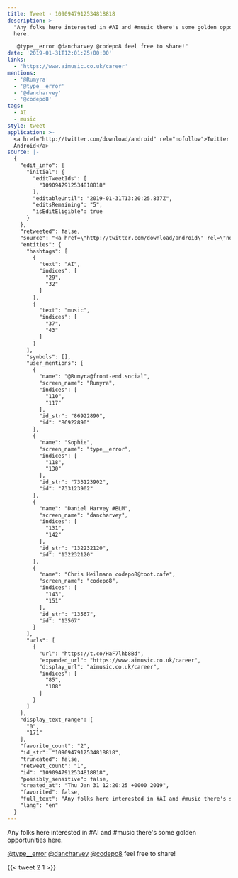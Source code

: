 ```yaml
---
title: Tweet - 1090947912534818818
description: >-
  "Any folks here interested in #AI and #music there's some golden opportunities
  here.

   @type__error @dancharvey @codepo8 feel free to share!"
date: '2019-01-31T12:01:25+00:00'
links:
  - 'https://www.aimusic.co.uk/career'
mentions:
  - '@Rumyra'
  - '@type__error'
  - '@dancharvey'
  - '@codepo8'
tags:
  - AI
  - music
style: tweet
application: >-
  <a href="http://twitter.com/download/android" rel="nofollow">Twitter for
  Android</a>
source: |-
  {
    "edit_info": {
      "initial": {
        "editTweetIds": [
          "1090947912534818818"
        ],
        "editableUntil": "2019-01-31T13:20:25.837Z",
        "editsRemaining": "5",
        "isEditEligible": true
      }
    },
    "retweeted": false,
    "source": "<a href=\"http://twitter.com/download/android\" rel=\"nofollow\">Twitter for Android</a>",
    "entities": {
      "hashtags": [
        {
          "text": "AI",
          "indices": [
            "29",
            "32"
          ]
        },
        {
          "text": "music",
          "indices": [
            "37",
            "43"
          ]
        }
      ],
      "symbols": [],
      "user_mentions": [
        {
          "name": "@Rumyra@front-end.social",
          "screen_name": "Rumyra",
          "indices": [
            "110",
            "117"
          ],
          "id_str": "86922890",
          "id": "86922890"
        },
        {
          "name": "Sophie",
          "screen_name": "type__error",
          "indices": [
            "118",
            "130"
          ],
          "id_str": "733123902",
          "id": "733123902"
        },
        {
          "name": "Daniel Harvey #BLM",
          "screen_name": "dancharvey",
          "indices": [
            "131",
            "142"
          ],
          "id_str": "132232120",
          "id": "132232120"
        },
        {
          "name": "Chris Heilmann codepo8@toot.cafe",
          "screen_name": "codepo8",
          "indices": [
            "143",
            "151"
          ],
          "id_str": "13567",
          "id": "13567"
        }
      ],
      "urls": [
        {
          "url": "https://t.co/HaF7lhb8Bd",
          "expanded_url": "https://www.aimusic.co.uk/career",
          "display_url": "aimusic.co.uk/career",
          "indices": [
            "85",
            "108"
          ]
        }
      ]
    },
    "display_text_range": [
      "0",
      "171"
    ],
    "favorite_count": "2",
    "id_str": "1090947912534818818",
    "truncated": false,
    "retweet_count": "1",
    "id": "1090947912534818818",
    "possibly_sensitive": false,
    "created_at": "Thu Jan 31 12:20:25 +0000 2019",
    "favorited": false,
    "full_text": "Any folks here interested in #AI and #music there's some golden opportunities here.\n\nhttps://t.co/HaF7lhb8Bd\n\n@Rumyra @type__error @dancharvey @codepo8 feel free to share!",
    "lang": "en"
  }
---
```

Any folks here interested in #AI and #music there's some golden opportunities here.

 [@type__error](https://twitter.com/@type__error) [@dancharvey](https://twitter.com/@dancharvey) [@codepo8](https://twitter.com/@codepo8) feel free to share!
    
{{< tweet 2 1 >}}
    
